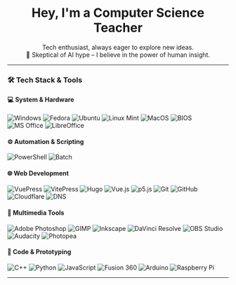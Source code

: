 <h1 align="center">Hey, I'm a Computer Science Teacher</h1>

<p align="center">
  Tech enthusiast, always eager to explore new ideas.<br>
  🧠 Skeptical of AI hype – I believe in the power of human insight.
</p>

---

### 🛠️ Tech Stack & Tools

#### 💻 System & Hardware
![Windows](https://img.shields.io/badge/-Windows-0078D6?style=flat&logo=windows&logoColor=white)
![Fedora](https://img.shields.io/badge/-Fedora-294172?style=flat&logo=fedora&logoColor=white)
![Ubuntu](https://img.shields.io/badge/-Ubuntu-E95420?style=flat&logo=ubuntu&logoColor=white)
![Linux Mint](https://img.shields.io/badge/-Linux%20Mint-87CF3E?style=flat&logo=linuxmint&logoColor=white)
![MacOS](https://img.shields.io/badge/-MacOS-000000?style=flat&logo=apple&logoColor=white)
![BIOS](https://img.shields.io/badge/-BIOS%2FUEFI-2D2D2D?style=flat)
![MS Office](https://img.shields.io/badge/-MS%20Office-D83B01?style=flat&logo=microsoft-office&logoColor=white)
![LibreOffice](https://img.shields.io/badge/-LibreOffice-18A303?style=flat&logo=libreoffice&logoColor=white)

#### ⚙️ Automation & Scripting
![PowerShell](https://img.shields.io/badge/-PowerShell-5391FE?style=flat&logo=powershell&logoColor=white)
![Batch](https://img.shields.io/badge/-Batch%20Scripts-4B4B4B?style=flat)

#### 🌐 Web Development
![VuePress](https://img.shields.io/badge/-VuePress-42b883?style=flat&logo=vuedotjs&logoColor=white)
![VitePress](https://img.shields.io/badge/-VitePress-646CFF?style=flat&logo=vite&logoColor=white)
![Hugo](https://img.shields.io/badge/-Hugo-ff4088?style=flat&logo=Hugo&logoColor=white)
![Vue.js](https://img.shields.io/badge/-Vue.js-4FC08D?style=flat&logo=vuedotjs&logoColor=white)
![p5.js](https://img.shields.io/badge/-p5.js-ED225D?style=flat&logo=p5dotjs&logoColor=white)
![Git](https://img.shields.io/badge/-Git-80B3FF?style=flat&logo=Git&logoColor=white)
![GitHub](https://img.shields.io/badge/-GitHub-181717?style=flat&logo=github&logoColor=white)
![Cloudflare](https://img.shields.io/badge/-Cloudflare-F38020?style=flat&logo=cloudflare&logoColor=white)
![DNS](https://img.shields.io/badge/-DNS%20Config-2D2D2D?style=flat)

#### 🎨 Multimedia Tools
![Adobe Photoshop](https://img.shields.io/badge/-Adobe%20Photoshop-31A8FF?style=flat&logo=adobephotoshop&logoColor=white)
![GIMP](https://img.shields.io/badge/-GIMP-D32F2F?style=flat&logo=gimp&logoColor=white)
![Inkscape](https://img.shields.io/badge/-Inkscape-000000?style=flat&logo=inkscape&logoColor=white)
![DaVinci Resolve](https://img.shields.io/badge/-DaVinci%20Resolve-000000?style=flat&logo=blackmagicdesign&logoColor=white)
![OBS Studio](https://img.shields.io/badge/-OBS%20Studio-302E31?style=flat&logo=obsstudio&logoColor=white)
![Audacity](https://img.shields.io/badge/-Audacity-0000CC?style=flat&logo=audacity&logoColor=white)
![Photopea](https://img.shields.io/badge/-Photopea-18A497?style=flat)

#### 🧰 Code & Prototyping
![C++](https://img.shields.io/badge/-C++-00599C?style=flat&logo=cplusplus&logoColor=white)
![Python](https://img.shields.io/badge/-Python-3776AB?style=flat&logo=python&logoColor=white)
![JavaScript](https://img.shields.io/badge/-JavaScript-F7DF1E?style=flat&logo=javascript&logoColor=black)
![Fusion 360](https://img.shields.io/badge/-Fusion%20360-FF3A00?style=flat&logo=autodesk&logoColor=white)
![Arduino](https://img.shields.io/badge/-Arduino-00979D?style=flat&logo=arduino&logoColor=white)
![Raspberry Pi](https://img.shields.io/badge/-Raspberry%20Pi-C51A4A?style=flat&logo=raspberrypi&logoColor=white)

---

<!---
miletorix/miletorix is a ✨ special ✨ repository because its `README.md` (this file) appears on your GitHub profile.
You can click the Preview link to take a look at your changes.
--->

